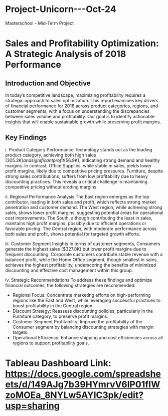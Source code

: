 # Project-Unicorn---Oct-24
Masterschool - Mid-Term Project

# Sales and Profitability Optimization: A Strategic Analysis of 2018 Performance

## Introduction and Objective
In today’s competitive landscape, maximizing profitability requires a strategic approach to sales optimization. This report examines key drivers of financial performance for 2018 across product categories, regions, and customer segments, with a focus on understanding the discrepancies between sales volume and profitability. Our goal is to identify actionable insights that will enable sustainable growth while preserving profit margins.

## Key Findings
i. Product Category Performance
Technology stands out as the leading product category, achieving both high sales ($305.3K) and significant profit ($56.9K), indicating strong demand and healthy margins. In contrast, Office Supplies, while stable in sales, yields lower profit margins, likely due to competitive pricing pressures. Furniture, despite strong sales contributions, suffers from low profitability due to heavy discounting practices. This reveals a critical challenge in maintaining competitive pricing without eroding margins.

ii. Regional Performance Analysis
The East region emerges as the top contributor, leading in both sales and profit, which reflects strong market penetration and customer demand. The West region, while achieving strong sales, shows lower profit margins, suggesting potential areas for operational cost improvements. The South, although contributing the least in sales, maintains high profit margins, possibly due to efficient operations or favorable pricing. The Central region, with moderate performance across both sales and profit, shows potential for targeted growth efforts.

iii. Customer Segment Insights
In terms of customer segments, Consumers generate the highest sales ($327.8K) but lower profit margins due to frequent discounting. Corporate customers contribute stable revenue with a balanced profit, while the Home Office segment, though smallest in sales, achieves the highest profitability, underscoring the benefits of minimized discounting and effective cost management within this group.

iv. Strategic Recommendations
To address these findings and optimize financial outcomes, the following strategies are recommended:
- Regional Focus: Concentrate marketing efforts on high-performing regions like the East and West, while leveraging successful practices to boost profitability in the Central region.
- Discount Strategy: Reassess discounting policies, particularly in the Furniture category, to preserve profit margins.
- Customer Segment Profitability: Improve the profitability of the Consumer segment by balancing discounting strategies with margin targets.
- Operational Efficiency: Enhance shipping and cost efficiencies across all regions to support profitability goals.

# Tableau Dashboard Link: https://docs.google.com/spreadsheets/d/149AJg7b39HYmrvV6IP01fIWzoMOEa_8NYLw5AYlC3pk/edit?usp=sharing
